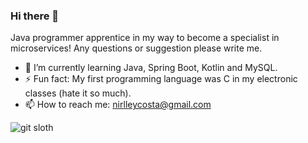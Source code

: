 ### Hi there 👋

Java programmer apprentice in my way to become a specialist in microservices!
Any questions or suggestion please write me.

<!--
**nirlleycosta/nirlleycosta** is a ✨ _special_ ✨ repository because its `README.md` (this file) appears on your GitHub profile.

Here are some ideas to get you started:

- 🔭 I’m currently working on ...
- 🌱 I’m currently learning ...
- 👯 I’m looking to collaborate on ...
- 🤔 I’m looking for help with ...
- 💬 Ask me about ...
- 📫 How to reach me: ...
- 😄 Pronouns: ...
- ⚡ Fun fact: ...
-->
- 🌱 I’m currently learning Java, Spring Boot, Kotlin and MySQL. 
- ⚡ Fun fact: My first programming language was C in my electronic classes (hate it so much). 
- 📫 How to reach me: nirlleycosta@gmail.com  


![git sloth](https://user-images.githubusercontent.com/29152631/160262038-892b92e0-4f7e-47c2-b185-b878f8fc6f8e.jpeg)
